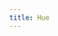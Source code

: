 ```yaml
---
title: Hue
---
```


<DarumaPlayer src='https://raw.githubusercontent.com/verygoodgraphics/resource/main/feature/blend_mode__daruma/blend_mode__hue.daruma' />
